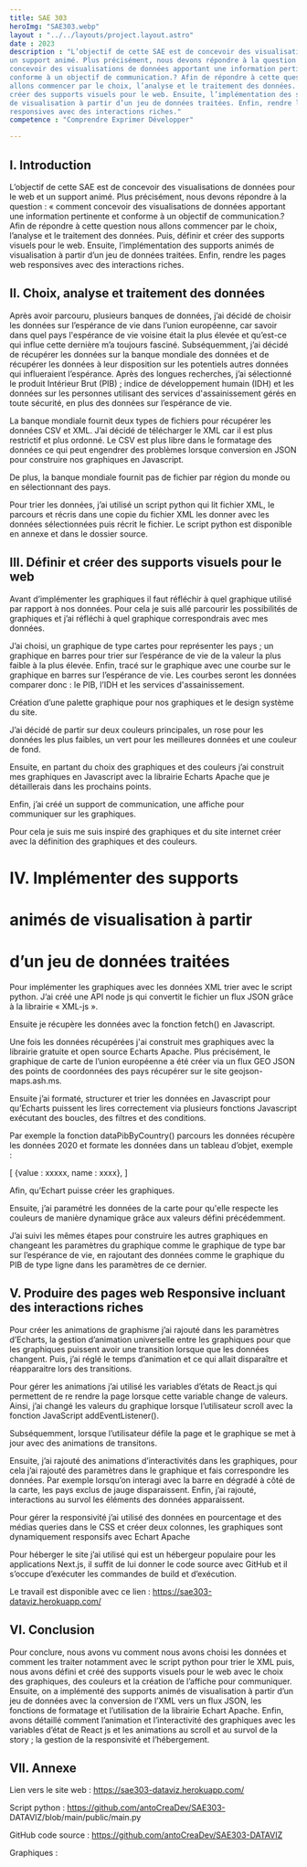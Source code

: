 ```yaml
---
title: SAE 303
heroImg: "SAE303.webp"
layout : "../../layouts/project.layout.astro"
date : 2023
description : "L’objectif de cette SAE est de concevoir des visualisations de données pour le web et
un support animé. Plus précisément, nous devons répondre à la question : « comment
concevoir des visualisations de données apportant une information pertinente et
conforme à un objectif de communication.? Afin de répondre à cette question nous
allons commencer par le choix, l’analyse et le traitement des données. Puis, définir et
créer des supports visuels pour le web. Ensuite, l’implémentation des supports animés
de visualisation à partir d’un jeu de données traitées. Enfin, rendre les pages web
responsives avec des interactions riches."
competence : "Comprendre Exprimer Développer"

---
```


## I. Introduction

L’objectif de cette SAE est de concevoir des visualisations de données pour le web et
un support animé. Plus précisément, nous devons répondre à la question : « comment
concevoir des visualisations de données apportant une information pertinente et
conforme à un objectif de communication.? Afin de répondre à cette question nous
allons commencer par le choix, l’analyse et le traitement des données. Puis, définir et
créer des supports visuels pour le web. Ensuite, l’implémentation des supports animés
de visualisation à partir d’un jeu de données traitées. Enfin, rendre les pages web
responsives avec des interactions riches.


## II. Choix, analyse et traitement des données

Après avoir parcouru, plusieurs banques de données, j’ai décidé de choisir les
données sur l’espérance de vie dans l’union européenne, car savoir dans quel pays
l'espérance de vie voisine était la plus élevée et qu’est-ce qui influe cette dernière m’a
toujours fasciné. Subséquemment, j’ai décidé de récupérer les données sur la banque
mondiale des données et de récupérer les données à leur disposition sur les potentiels
autres données qui influeraient l’espérance. Après des longues recherches, j’ai
sélectionné le produit Intérieur Brut (PIB) ; indice de développement humain (IDH) et
les données sur les personnes utilisant des services d'assainissement gérés en toute
sécurité, en plus des données sur l’espérance de vie.

La banque mondiale fournit deux types de fichiers pour récupérer les données CSV
et XML. J’ai décidé de télécharger le XML car il est plus restrictif et plus ordonné. Le
CSV est plus libre dans le formatage des données ce qui peut engendrer des
problèmes lorsque conversion en JSON pour construire nos graphiques en Javascript.

De plus, la banque mondiale fournit pas de fichier par région du monde ou en
sélectionnant des pays.

Pour trier les données, j’ai utilisé un script python qui lit fichier XML, le parcours et
récris dans une copie du fichier XML les donner avec les données sélectionnées puis
récrit le fichier. Le script python est disponible en annexe et dans le dossier source.


## III. Définir et créer des supports visuels pour le web

Avant d’implémenter les graphiques il faut réfléchir à quel graphique utilisé par rapport
à nos données. Pour cela je suis allé parcourir les possibilités de graphiques et j’ai
réfléchi à quel graphique correspondrais avec mes données.

J’ai choisi, un graphique de type cartes pour représenter les pays ; un graphique en
barres pour trier sur l’espérance de vie de la valeur la plus faible à la plus élevée.
Enfin, tracé sur le graphique avec une courbe sur le graphique en barres sur
l’espérance de vie. Les courbes seront les données comparer donc : le PIB, l’IDH et
les services d'assainissement.

Création d’une palette graphique pour nos graphiques et le design système du site.

J’ai décidé de partir sur deux couleurs principales, un rose pour les
données les plus faibles, un vert pour les meilleures données et une couleur de fond.

 
 
Ensuite, en partant du choix des graphiques et des couleurs j’ai construit mes
graphiques en Javascript avec la librairie Echarts Apache que je détaillerais dans les
prochains points.


Enfin, j’ai créé un support de communication, une affiche pour
communiquer sur les graphiques.

Pour cela je suis me suis inspiré des graphiques et du site internet créer avec la
définition des graphiques et des couleurs.

 

# IV. Implémenter des supports

# animés de visualisation à partir

# d’un jeu de données traitées

Pour implémenter les graphiques avec les données XML trier avec le script python.
J’ai créé une API node js qui convertit le fichier un flux JSON grâce à la librairie «
XML-js ».

Ensuite je récupère les données avec la fonction fetch() en Javascript.

Une fois les données récupérées j'ai construit mes graphiques avec la librairie
gratuite et open source Echarts Apache. Plus précisément, le graphique de carte de
l’union européenne a été créer via un flux GEO JSON des points de coordonnées
des pays récupérer sur le site geojson-maps.ash.ms.

Ensuite j’ai formaté, structurer et trier les données en Javascript pour qu’Echarts
puissent les lires correctement via plusieurs fonctions Javascript
exécutant des boucles, des filtres et des conditions.

 
 
Par exemple la fonction dataPibByCountry() parcours les données
récupère les données 2020 et formate les données dans un tableau d’objet, exemple
:

[ {value : xxxxx, name : xxxx}, ]

Afin, qu’Echart puisse créer les graphiques.


 
Ensuite, j’ai paramétré les données de la carte pour qu'elle respecte les couleurs de
manière dynamique grâce aux valeurs défini précédemment.

 
J’ai suivi les mêmes étapes pour construire les autres graphiques en changeant les
paramètres du graphique comme le graphique de type bar sur l’espérance de vie, en
rajoutant des données comme le graphique du PIB de type ligne dans les paramètres
de ce dernier.

 

## V. Produire des pages web Responsive incluant des interactions riches

Pour créer les animations de graphisme j’ai rajouté dans les paramètres d’Echarts, la
gestion d’animation universelle entre les graphiques pour que les graphiques puissent
avoir une transition lorsque que les données changent. Puis, j’ai réglé le temps
d’animation et ce qui allait disparaître et réapparaitre lors des transitions.

Pour gérer les animations j’ai utilisé les variables d’états de React.js qui permettent
de re rendre la page lorsque cette variable change de valeurs. Ainsi, j’ai changé les
valeurs du graphique lorsque l’utilisateur scroll avec la fonction JavaScript
addEventListener().

Subséquemment, lorsque l’utilisateur défile la page et le graphique se met à jour avec
des animations de transitons.

 
Ensuite, j’ai rajouté des animations d’interactivités dans les graphiques, pour cela j’ai
rajouté des paramètres dans le graphique et fais correspondre les données. Par
exemple lorsqu’on interagi avec la barre en dégradé à côté de la carte,
les pays exclus de jauge disparaissent. Enfin, j’ai rajouté, interactions au survol les
éléments des données apparaissent.

 
Pour gérer la responsivité j’ai utilisé des données en pourcentage et des médias
queries dans le CSS et créer deux colonnes, les graphiques sont dynamiquement
responsifs avec Echart Apache

Pour héberger le site j’ai utilisé qui est un hébergeur populaire pour les applications
Next.js, il suffit de lui donner le code source avec GitHub et il s’occupe d’exécuter les
commandes de build et d’exécution.

Le travail est disponible avec ce lien : https://sae303-dataviz.herokuapp.com/


## VI. Conclusion

Pour conclure, nous avons vu comment nous avons choisi les données et comment
les traiter notamment avec le script python pour trier le XML puis, nous avons défini
et créé des supports visuels pour le web avec le choix des graphiques, des couleurs
et la création de l’affiche pour communiquer. Ensuite, on a implémenté des supports
animés de visualisation à partir d’un jeu de données avec la conversion de l’XML vers
un flux JSON, les fonctions de formatage et l’utilisation de la librairie Echart Apache.
Enfin, avons détaillé comment l’animation et l’interactivité des graphiques avec les
variables d’état de React js et les animations au scroll et au survol de la story ; la
gestion de la responsivité et l’hébergement.


## VII. Annexe

Lien vers le site web : https://sae303-dataviz.herokuapp.com/

Script python : https://github.com/antoCreaDev/SAE303-
DATAVIZ/blob/main/public/main.py

GitHub code source : https://github.com/antoCreaDev/SAE303-DATAVIZ

Graphiques :



